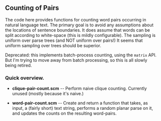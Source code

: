 Counting of Pairs
-----------------
The code here provides functions for counting word pairs occurring in
natural language text.  The primary goal is to avoid any assumptions
about the locations of sentence boundaries. It does assume that words
can be split according to white-space (this is mildly configurable).
The sampling is uniform over parse trees (and NOT uniform over pairs!)
It seems that uniform sampling over trees should be superior.

Deprecated: this implements batch-process counting, using the `matrix` API.
But I'm trying to move away from batch processing, so this is all slowly
being retired.

### Quick overview.

* __clique-pair-count.scm__ -- Perform naive clique counting. Currently
    unused (mostly because it's naive.)

* __word-pair-count.scm__ -- Create and return a function that takes,
    as input, a (fairly short) text string, performs a random planar
    parse on it, and updates the counts on the resulting word-pairs.
